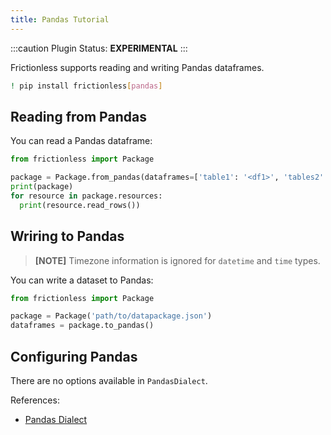 ```yaml
---
title: Pandas Tutorial
---
```


:::caution Plugin
Status: **EXPERIMENTAL**
:::

Frictionless supports reading and writing Pandas dataframes.

```bash
! pip install frictionless[pandas]
```


## Reading from Pandas

You can read a Pandas dataframe:

```python
from frictionless import Package

package = Package.from_pandas(dataframes=['table1': '<df1>', 'tables2': '<df2>'])
print(package)
for resource in package.resources:
  print(resource.read_rows())
```


## Wriring to Pandas

> **[NOTE]** Timezone information is ignored for `datetime` and `time` types.

You can write a dataset to Pandas:

```python
from frictionless import Package

package = Package('path/to/datapackage.json')
dataframes = package.to_pandas()
```


## Configuring Pandas

There are no options available in `PandasDialect`.

References:
- [Pandas Dialect](https://frictionlessdata.io/tooling/python/dialects-reference/#pandas)
